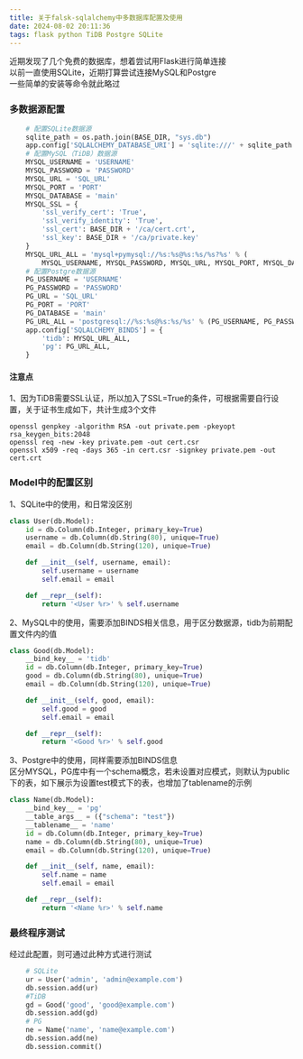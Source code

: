 ```yaml
---
title: 关于falsk-sqlalchemy中多数据库配置及使用
date: 2024-08-02 20:11:36
tags: flask python TiDB Postgre SQLite
---
```


近期发现了几个免费的数据库，想着尝试用Flask进行简单连接  
以前一直使用SQLite，近期打算尝试连接MySQL和Postgre  
一些简单的安装等命令就此略过
### 多数据源配置
```python
    # 配置SQLite数据源
    sqlite_path = os.path.join(BASE_DIR, "sys.db")
    app.config['SQLALCHEMY_DATABASE_URI'] = 'sqlite:///' + sqlite_path
    # 配置MySQL（TiDB）数据源
    MYSQL_USERNAME = 'USERNAME'
    MYSQL_PASSWORD = 'PASSWORD'
    MYSQL_URL = 'SQL_URL'
    MYSQL_PORT = 'PORT'
    MYSQL_DATABASE = 'main'
    MYSQL_SSL = {
        'ssl_verify_cert': 'True',
        'ssl_verify_identity': 'True',
        'ssl_cert': BASE_DIR + '/ca/cert.crt',
        'ssl_key': BASE_DIR + '/ca/private.key'
    }
    MYSQL_URL_ALL = 'mysql+pymysql://%s:%s@%s:%s/%s?%s' % (
        MYSQL_USERNAME, MYSQL_PASSWORD, MYSQL_URL, MYSQL_PORT, MYSQL_DATABASE, urlencode(MYSQL_SSL))
    # 配置Postgre数据源
    PG_USERNAME = 'USERNAME'
    PG_PASSWORD = 'PASSWORD'
    PG_URL = 'SQL_URL'
    PG_PORT = 'PORT'
    PG_DATABASE = 'main'
    PG_URL_ALL = 'postgresql://%s:%s@%s:%s/%s' % (PG_USERNAME, PG_PASSWORD, PG_URL, PG_PORT, PG_DATABASE)
    app.config['SQLALCHEMY_BINDS'] = {
        'tidb': MYSQL_URL_ALL,
        'pg': PG_URL_ALL,
    }

```

#### 注意点
1、因为TiDB需要SSL认证，所以加入了SSL=True的条件，可根据需要自行设置，关于证书生成如下，共计生成3个文件
```Shell
openssl genpkey -algorithm RSA -out private.pem -pkeyopt rsa_keygen_bits:2048
openssl req -new -key private.pem -out cert.csr
openssl x509 -req -days 365 -in cert.csr -signkey private.pem -out cert.crt
```
### Model中的配置区别
1、SQLite中的使用，和日常没区别
```Python
class User(db.Model):
    id = db.Column(db.Integer, primary_key=True)
    username = db.Column(db.String(80), unique=True)
    email = db.Column(db.String(120), unique=True)

    def __init__(self, username, email):
        self.username = username
        self.email = email

    def __repr__(self):
        return '<User %r>' % self.username
```
2、MySQL中的使用，需要添加BINDS相关信息，用于区分数据源，tidb为前期配置文件内的值
```Python
class Good(db.Model):
    __bind_key__ = 'tidb'
    id = db.Column(db.Integer, primary_key=True)
    good = db.Column(db.String(80), unique=True)
    email = db.Column(db.String(120), unique=True)

    def __init__(self, good, email):
        self.good = good
        self.email = email

    def __repr__(self):
        return '<Good %r>' % self.good
```
3、Postgre中的使用，同样需要添加BINDS信息   
区分MYSQL，PG库中有一个schema概念，若未设置对应模式，则默认为public下的表，如下展示为设置test模式下的表，也增加了tablename的示例
```Python
class Name(db.Model):
    __bind_key__ = 'pg'
    __table_args__ = ({"schema": "test"})
    __tablename__ = 'name'
    id = db.Column(db.Integer, primary_key=True)
    name = db.Column(db.String(80), unique=True)
    email = db.Column(db.String(120), unique=True)

    def __init__(self, name, email):
        self.name = name
        self.email = email

    def __repr__(self):
        return '<Name %r>' % self.name
```

### 最终程序测试
经过此配置，则可通过此种方式进行测试
```Python
    # SQLite
    ur = User('admin', 'admin@example.com')
    db.session.add(ur)
    #TiDB
    gd = Good('good', 'good@example.com')
    db.session.add(gd)
    # PG
    ne = Name('name', 'name@example.com')
    db.session.add(ne)
    db.session.commit()
```
